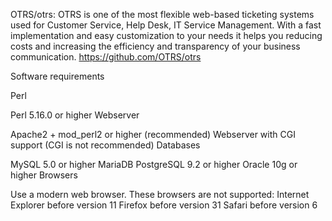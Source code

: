 

OTRS/otrs: OTRS is one of the most flexible web-based ticketing systems used for Customer Service, Help Desk, IT Service Management. With a fast implementation and easy customization to your needs it helps you reducing costs and increasing the efficiency and transparency of your business communication. https://github.com/OTRS/otrs


Software requirements

Perl

Perl 5.16.0 or higher
Webserver

Apache2 + mod_perl2 or higher (recommended)
Webserver with CGI support (CGI is not recommended)
Databases

MySQL 5.0 or higher
MariaDB
PostgreSQL 9.2 or higher
Oracle 10g or higher
Browsers

Use a modern web browser.
These browsers are not supported:
Internet Explorer before version 11
Firefox before version 31
Safari before version 6